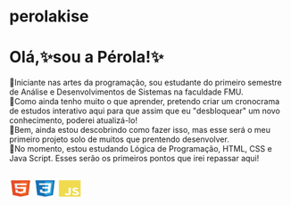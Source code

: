 # perolakise
<html>
  <head>
  </head>
  <body>
    <h1>Olá,✨sou a Pérola!✨</h1>
    <p> 🌸Iniciante nas artes da programação, sou estudante do primeiro semestre de Análise e Desenvolvimentos de Sistemas na faculdade FMU.<br/>
        🌸Como ainda tenho muito o que aprender, pretendo criar um cronocrama de estudos interativo aqui para que assim que eu "desbloquear" um novo conhecimento, poderei atualizá-lo!<br/>
        🌸Bem, ainda estou descobrindo como fazer isso, mas esse será o meu primeiro projeto solo de muitos que prentendo desenvolver.<br/>
        🌸No momento, estou estudando Lógica de Programação, HTML, CSS e Java Script. Esses serão os primeiros pontos que irei repassar aqui!<br/>
<div style="display: inline_block"><br>
		<img align="center" alt="HTML5-icon" height="30" width="40" src="https://raw.githubusercontent.com/devicons/devicon/master/icons/html5/html5-original.svg"/>
	 <img align="center" alt="CSS-icon" height="30" width="40" src="https://raw.githubusercontent.com/devicons/devicon/master/icons/css3/css3-original.svg">
	<img align="center" alt="Js-icon" height="30" width="40" src="https://raw.githubusercontent.com/devicons/devicon/master/icons/javascript/javascript-plain.svg">
	  </div>
	</body>
  </html>
 
